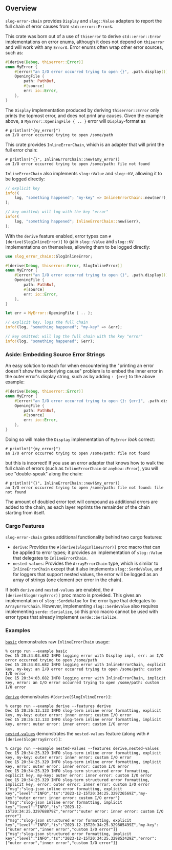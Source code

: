 ## Overview

`slog-error-chain` provides `Display` and `slog::Value` adapters to report
the full chain of error causes from `std::error::Error`s.

This crate was born out of a use of `thiserror` to derive `std::error::Error`
implementations on error enums, although it does not depend on `thiserror` and
will work with any `Error`s. Error enums often wrap other error sources, such
as:

```rust
#[derive(Debug, thiserror::Error)]
enum MyError {
    #[error("an I/O error occurred trying to open {}", .path.display())]
    OpeningFile {
        path: PathBuf,
        #[source]
        err: io::Error,
    },
}
```

The `Display` implementation produced by deriving `thiserror::Error` only prints
the topmost error, and does not print any causes. Given the example above, a
`MyError::OpeningFile { .. }` error will `Display`-format as

```text
# println!("{my_error}")
an I/O error occurred trying to open /some/path
```

This crate provides `InlineErrorChain`, which is an adapter that will print the
full error chain:

```text
# println!("{}", InlineErrorChain::new(&my_error))
an I/O error occurred trying to open /some/path: file not found
```

`InlineErrorChain` also implements `slog::Value` and `slog::KV`, allowing it to
be logged directly:

```rust
// explicit key
info!(
    log, "something happened"; "my-key" => InlineErrorChain::new(&err),
);

// key omitted; will log with the key "error"
info!(
    log, "something happened"; InlineErrorChain::new(&err),
);
```

With the `derive` feature enabled, error types can `#[derive(SlogInlineError)]`
to gain `slog::Value` and `slog::KV` implementations on themselves, allowing
them to be logged directly:

```rust
use slog_error_chain::SlogInlineError;

#[derive(Debug, thiserror::Error, SlogInlineError)]
enum MyError {
    #[error("an I/O error occurred trying to open {}", .path.display())]
    OpeningFile {
        path: PathBuf,
        #[source]
        err: io::Error,
    },
}

let err = MyError::OpeningFile { .. };

// explicit key, logs the full chain
info!(log, "something happened"; "my-key" => &err);

// key omitted; will log the full chain with the key "error"
info!(log, "something happened"; &err);
```

### Aside: Embedding Source Error Strings

An easy solution to reach for when encountering the "printing an error doesn't
show the underlying cause" problem is to embed the inner error in the outer
error's display string, such as by adding `: {err}` to the above example:

```rust
#[derive(Debug, thiserror::Error)]
enum MyError {
    #[error("an I/O error occurred trying to open {}: {err}", .path.display())]
    OpeningFile {
        path: PathBuf,
        #[source]
        err: io::Error,
    },
}
```

Doing so will make the `Display` implementation of `MyError` _look_ correct:

```text
# println!("{my_error}")
an I/O error occurred trying to open /some/path: file not found
```

but this is incorrect! If you use an error adapter that knows how to walk the
full chain of errors (such as `InlineErrorChain` or `anyhow::Error`), you will
see "double-speak" along the chain:

```text
# println!("{}", InlineErrorChain::new(&my_error))
an I/O error occurred trying to open /some/path: file not found: file not found
```

The amount of doubled error text will compound as additional errors are added to
the chain, as each layer reprints the remainder of the chain starting from
itself.

### Cargo Features

`slog-error-chain` gates additional functionality behind two cargo features:

* `derive`: Provides the `#[derive(SlogInlineError)]` proc macro that can be
  applied to error types; it provides an implementation of `slog::Value` that
  delegates to `InlineErrorChain`.
* `nested-values`: Provides the `ArrayErrorChain` type, which is similar to
  `InlineErrorChain` except that it also implements `slog::SerdeValue`, and for
  loggers that support nested values, the error will be logged as an array of
  strings (one element per error in the chain).

If both `derive` and `nested-values` are enabled, the
`#[derive(SlogArrayError)]` proc macro is provided. This gives an implementation
of `slog::SerdeValue` for the error type that delegates to `ArrayErrorChain`.
However, implementing `slog::SerdeValue` also requires implementing
`serde::Serialize`, so this proc macro cannot be used with error types that
already implement `serde::Serialize`.

### Examples

[`basic`](./examples/basic.rs) demonstrates raw `InlineErrorChain` usage:

```console
% cargo run --example basic
Dec 15 20:34:03.682 INFO logging error with Display impl, err: an I/O error occurred trying to open /some/path
Dec 15 20:34:03.682 INFO logging error with InlineErrorChain, explicit key, my-key: an I/O error occurred trying to open /some/path: custom I/O error
Dec 15 20:34:03.682 INFO logging error with InlineErrorChain, implicit key, error: an I/O error occurred trying to open /some/path: custom I/O error
```

[`derive`](./examples/derive.rs) demonstrates `#[derive(SlogInlineError)]`:

```console
% cargo run --example derive --features derive
Dec 15 20:36:13.133 INFO slog-term inline error formatting, explicit key, my-key: outer error: inner error: custom I/O error
Dec 15 20:36:13.133 INFO slog-term inline error formatting, implicit key, error: outer error: inner error: custom I/O error
```

[`nested-values`](./examples/nested-values.rs) demonstrates the `nested-values`
feature (along with `#[derive(SlogArrayError)]`:

```console
% cargo run --example nested-values --features derive,nested-values
Dec 15 20:34:25.329 INFO slog-term inline error formatting, explicit key, my-key: outer error: inner error: custom I/O error
Dec 15 20:34:25.329 INFO slog-term inline error formatting, implicit key, error: outer error: inner error: custom I/O error
Dec 15 20:34:25.329 INFO slog-term structured error formatting, explicit key, my-key: outer error: inner error: custom I/O error
Dec 15 20:34:25.329 INFO slog-term structured error formatting, implicit key, error: outer error: inner error: custom I/O error
{"msg":"slog-json inline error formatting, explicit key","level":"INFO","ts":"2023-12-15T20:34:25.329726569Z","my-key":"outer error: inner error: custom I/O error"}
{"msg":"slog-json inline error formatting, implicit key","level":"INFO","ts":"2023-12-15T20:34:25.329768879Z","error":"outer error: inner error: custom I/O error"}
{"msg":"slog-json structured error formatting, explicit key","level":"INFO","ts":"2023-12-15T20:34:25.329805499Z","my-key":["outer error","inner error","custom I/O error"]}
{"msg":"slog-json structured error formatting, implicit key","level":"INFO","ts":"2023-12-15T20:34:25.329853429Z","error":["outer error","inner error","custom I/O error"]}
```
